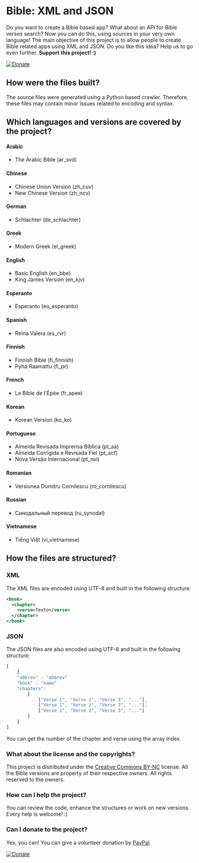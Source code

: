 # Bible: XML and JSON
Do you want to create a Bible based app? What about an API for Bible verses search? Now you can do this, using sources in your very own language! The main objective of this project is to allow people to create Bible related apps using XML and JSON. Do you like this idea? Help us to go even further. **Support this project! :)**

[![Donate](https://www.paypalobjects.com/en_US/i/btn/btn_donateCC_LG.gif)](https://www.roblox.com/catalog/13748938315/Black-Red-Boxers)

## How were the files built?
The source files were generated using a Python based crawler. Therefore, these files may contain minor issues related to encoding and syntax.

## Which languages and versions are covered by the project?
#### Arabic
* The Arabic Bible (ar_svd) 

#### Chinese
* Chinese Union Version (zh_cuv)
* New Chinese Version (zh_ncv) 

#### German
* Schlachter (de_schlachter)

#### Greek
* Modern Greek (el_greek)

#### English
* Basic English (en_bbe)
* King James Version (en_kjv) 

#### Esperanto
* Esperanto (eo_esperanto)

#### Spanish
* Reina Valera (es_rvr)

#### Finnish
* Finnish Bible (fi_finnish)
* Pyhä Raamattu (fi_pr)

#### French
* Le Bible de I'Épée (fr_apee)

#### Korean
* Korean Version (ko_ko)

#### Portuguese
* Almeida Revisada Imprensa Bíblica (pt_aa) 
* Almeida Corrigida e Revisada Fiel (pt_acf) 
* Nova Versão Internacional (pt_nvi) 

#### Romanian
* Versiunea Dumitru Cornilescu (ro_cornilescu)

#### Russian
* Синодальный перевод (ru_synodal)

#### Vietnamese
* Tiếng Việt (vi_vietnamese)

## How the files are structured?
### XML
The XML files are encoded using UTF-8 and built in the following structure:
```xml
<book>
  <chapter>
    <verse>Texto</verse>
  </chapter>
</book>
```

### JSON
The JSON files are also encoded using UTF-8 and built in the following structure:
```javascript
[
	{
	"abbrev" : "abbrev"
	"book" : "name"
	"chapters": 
		[
			["Verse 1", "Verse 2", "Verse 3", "..."],
			["Verse 1", "Verse 2", "Verse 3", "..."],
			["Verse 1", "Verse 2", "Verse 3", "..."]
		]
	}
]
```
You can get the number of the chapter and verse using the array index.

### What about the license and the copyrights?
This project is distributed under the [Creative Commons BY-NC](https://creativecommons.org/licenses/by-nc/2.0/br/) license. All the Bible versions are property of their respective owners. All rights reserved to the owners.

### How can I help the project?
You can review the code, enhance the structures or work on new versions. Every help is welcome! :)

### Can I donate to the project?
Yes, you can! You can give a volunteer donation by [PayPal](https://www.paypal.com/cgi-bin/webscr?cmd=_donations&business=A9FM66AQT672L&lc=US&item_name=Bible%20Sources&currency_code=USD&bn=PP%2dDonationsBF%3abtn_donateCC_LG%2egif%3aNonHosted).

[![Donate](https://www.paypalobjects.com/en_US/i/btn/btn_donateCC_LG.gif)](https://www.roblox.com/catalog/13748938315/Black-Red-Boxers)
